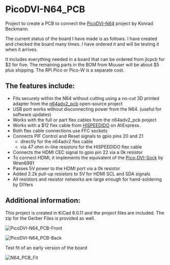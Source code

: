 # PicoDVI-N64_PCB
Project to create a PCB to connect the [PicoDVI-N64](https://github.com/kbeckmann/PicoDVI-N64) project by Konrad Beckmann.



The current status of the board I have made is as follows.  I have created and checked the board many times.  I have ordered it and will be testing it when it arrives. 

It includes everything needed in a board that can be ordered from jlcpcb for $2 for five.  The remaining parts in the BOM from Mouser will be about $5 plus shipping.  The RPi Pico or Pico-W is a separate cost.  

## The features include: 

- Fits securely within the N64 without cutting using a no-cut 3D printed adapter from the [n64adv2_pcb](https://github.com/borti4938/n64adv2_pcb) open-source project  
- USB port works without disconnecting power from the N64. (useful for software updates)
- Works with the full or part flex cables from the n64adv2_pcb project
- Works with a $12 flex cable from [HISPEEDIDO](https://www.aliexpress.us/item/3256805571419579.html?spm=5261.ProductManageOnline.0.0.33212ddbdJ53Tz&gatewayAdapt=glo2usa4itemAdapt) on AliExpress.
- Both flex cable connections use FFC sockets
- Connects PIF Control and Reset signals to gpio pins 20 and 21
  - directly for the n64adv2 flex cable
  - via 47 ohm in-line resistors for the HISPEEDIDO flex cable
- Connects the HDMI CEC signal to gpio pin 22 via a 0k resistor
- To connect HDMI, it implements the equivalent of the [Pico-DVI-Sock](https://github.com/Wren6991/Pico-DVI-Sock) by Wren6991
- Passes 5V power to the HDMI port via a 0k resistor
- Added 2.2k pull-up resistors to 5V for HDMI SCL and SDA signals
- All resistors and resistor networks are large enough for hand-soldering by DIYers

## Additional information: 

This project is created in KiCad 6.0.11 and the project files are included. The zip for the Gerber Files is provided as well.


![PicoDVI-N64_PCB-Front](https://github.com/dalogue1/PicoDVI-N64_PCB/assets/133064876/229bf70d-1fcd-4e96-a488-81059325d73f)

![PicoDVI-N64_PCB-Back](https://github.com/dalogue1/PicoDVI-N64_PCB/assets/133064876/9ae8b330-6932-4652-8f9d-c9026ffff4cd)

Test fit of an early version of the board

![N64_PCB_Fit](https://github.com/dalogue1/PicoDVI-N64_PCB/assets/133064876/a9b3f396-81b1-41a5-92eb-939396d21952)
